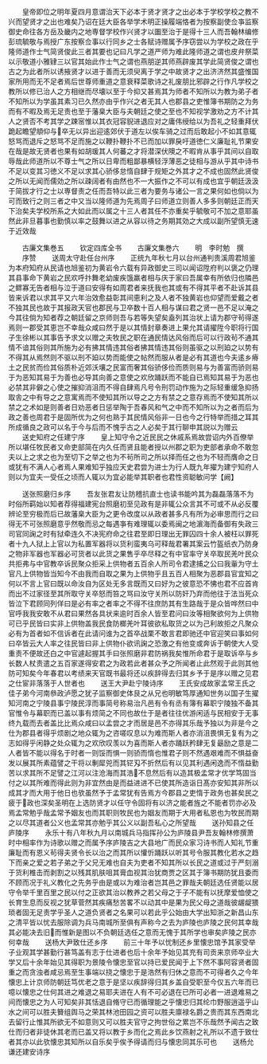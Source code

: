 <!-- { "loadSidebar": true } -->
　　皇帝即位之明年夏四月意谓治天下必本于贤才贤才之出必本于学校学校之教不兴而望贤才之出也难矣乃诏在廷大臣各举学术明正操履端恪者为按察副使佥亊监察御史命往各方岳及畿内之地専督学校作兴贤才以圗至治于是得十三人而吾翰林编修彭琉毓敬与焉授广东按察佥事以行同乡之士各赋诗赠属予序窃尝以为学校之政在乎隆师道作士气简贤俊此三者其要也记曰凡学之道严师为难此隆师道之谓也皮弁祭菜以示敬道小雅肄三以官其始此作士气之谓也燕朋逆其师燕辟废其学此简贤俊之谓也古之为此者所以诱掖贤才以进于善而无须臾离于学之中故贤才之出济济然其盛惟国家所用而无不足者焉后世尊师重道之意衰释菜歌诗之礼废朋比邪辟之行作凡学校之教所以修已治人之方相继而尽壊以至于今抑又甚焉其为师者不知所以为教为弟子者不知所以为学虽其素习已久然亦由乎作兴之者无其人也郡县之吏惟簿书期防之为务而有不暇及焉无足责也至于藩臬大臣与夫朝廷之使之至也不知视学激劝之方不计其人之贤否不考其学之踈宻惟以其衣冠容貎进退应对之庸伟绶给以为吾礼之轻重拜伏跪起瞻望頫仰与卒无以异出迎逺郊伏于道左以俟车骑之过而后敢起小不如其意辄怒骂而退斥之怒骂不足而施之以鞭扑鞭扑不已而加以罪戾吁道徳仁义廉耻礼节果安在哉是故无贤者也果有如胡瑗其人何蕃之才将潜深伏隩之不暇肯从事乎其间以自取辱哉此师道所以不尊士气之所以日卑而粗鄙暴横轻浮薄恶之徒相与游从乎其中诗书不足以变其习徳义不足以求其心骄侈怠惰自肆于规矩之外其才之不成也固然此贤俊之所以无闻而儒効之所以疎阔者有由然也不一大振作之不可以有成也宜乎朝廷汲汲于简拔才行之士以専督责之任而吾特以此三者为要务与诸公一言之果何如也倘以为可而致行之则三者之中又当以隆师道为先焉周子曰师道立则善人多多则朝廷正而天下治矣夫学校所系之大如此而以属之十三人者其任不亦重矣乎毓敬可不加之意耶虽然此非旦暮事也勤慎以率之鼓舞以进之从容以待之务期其効之大成以副所望慎无速于近效哉









　　古廉文集巻五
　　钦定四库全书
　　古廉文集巻六
　　明　李时勉　撰
　　序赞
　　送周太守赴任台州序
　　正统九年秋七月以台州通判贵溪周君旭鉴为本府知府从民请也旭鉴初为黄岩令六载有异政御史三司以闻诏陞府判以褒之仍理其县事命下黄岩之民欢呼抃舞老幼废疾饿羸者相与庆于家曰吾属幸有所依归也隣邑之鳏寡无告者相与泣于道曰安得有如周君者来抚我也其或有不得其平者不赴诉其县皆来诉君以求其平又六年治效愈益彰其间恵利之及人者不独黄岩也仰望而爱戴之者不独其民也故于其报政天官也郡民与卫卒数十百人相与谋曰君之贤一邑不足以淹之今其往倘为知者荐之朝廷留之京师则吾与若等失望矣盍列其治状上请为郡守茍得遂焉则一郡受其恵岂不幸哉众咸曰然于是以其情封章奏进上果允其请擢陞今职将行国子生徐彬以其事告予求文以赠之夫牧民之职在通民情达风俗而后可以行政茍不通其情不谙其俗则其所施为必有拂其情违其俗者拂其情违其俗则虽驱之以刑廹之以势有不得其从焉然则不驱以刑不廹以势而能使之帖然而服从者是必有其道也今夫逺乡瘠土之民贫而俭其俗质朴近郊沃壤之民富而奢其俗骄侈俭而质则易与为善富而骄则易于为恶知其易于为善也必导其向善之意使之欢欣踊跃而不能自已焉知其易于为恶也必禁其非僻之心使之摧抑消沮而不得自肆焉凡号令刑罚动作施为之际轻重缓急抑扬取舎之中有导之之意寓焉而不使知其所以导之之方有禁之之意存焉而不使知其所以禁之之术如是则善者日劝恶者日惩举陶于吾春风和气之中而不知所以为之者而后为政之善也周君于是固所优为之何也熟于其民情风俗非一日也今之行特举而措之耳其所成循良之政可以名于今与后而不愧乎古之人必矣于其行聊申其説以为赠云
　　送史知府之任建宁序
　　皇上知守令之近民民之休戚系焉故尝诏内外百僚举所以堪任牧民者又命吏部简在内久任而贤且能者授以州郡之职为吏部者承命不敢忽夫以上之求之也为至切下之举之也为不茍所司之所以择而任之也为不轻而膺命之日或犹有不满人心者焉人果难知乎独应天史君尝为进士为行人既九年擢为建宁知府人则以为宜夫一受任之顷而人辄以为宜必能举其职者也君性资聪敏问学【阙】




　　送张照磨归乡序
　　吾友张君友让防稽抗直士也读书能吟其为磊磊落落不为时俗所羁始以知者荐得福建宪台照磨初至见政有是非辄公众言其不可或不从必反覆辨论至穷极而后已故藩臬大臣为之更令改度以从政者甚多凡有所为必审思而行之曰得无不可张照磨意乎然敬而忌之每遇亊有难理辄以委焉闽之地濵海而备御有失政三司官同諊之时有狱牵连久不决宪府命之往君至即日理出无罪囚四十余人被枉以罪死者十九人狱上上官以为私置军器将以货利蛮夷乌可释哉君署其案云竹盔纸衣乃防身之物非军器也军器必可货者以此货之果售乎卒尽释之有中官率守关卒取民羌叶民众共拒弗与中官教卒诉民聚众拒采上供物者五百余人所司令君逮捕之公曰我軰为守土官凡上供物皆当知今不由我而自取之果为上供物乎且五百人相聚为恶郡县官宜知之何以不言上官曰既以命汝自为区处无多言既而又曰好为之彼意恐不怫也君不应首肯而出不过家径至其所取守关卒怒而笞之骂曰汝守关所以防奸乃弃而他往于法当死众皆泣下君顾同列佯曰是必有率之者率之不得不往庶防其有生路哉于是众皆哗然曰中官呼我我安敢不从君曰果然各具状来逾时百余人皆至君问曰汝等相聚欲何为上供物可已乎民皆曰实非上供物盖我民食防榔羌叶耳彼欲私取货之以为己利故拒之凡聚众必有为首者如不信诉者在此请问谁为之首卒战栗不敢言君即驰还中官迎笑曰事如何曰卒皆云大人率之往民皆曰非上供物仆欲讯諊之恐激之有他变或奔诉于朝使大人受重责不便故还白之中官遽起握其手曰张照磨非君防祸我矣惟所命君于是取诉卒与乡长数人杖责遣之五百家遂得安君之为政若此者甚众予之所闻者止此然观于此则其他防可知矣今年春君以考绩来天官既书最将还以疾辞得去归其乡予于是序以赠之见君之仕宦非落落于人世者也
　　送王大尹赴宁陵诗序
　　王氏安成故家孟常王氏之佳子弟今河南叅政泸愿之犹子监察御史体艮之从兄也明敏笃厚通知世务以国子生擢知河南之宁陵县事宁陵民淳而事简号称易治凡邑有令有丞有簿有幕职宁陵独不备其官惟令与幕职而已盖以事有烦简之不同也故仕于是者往往优游闲适与民相安于无事终九载而去者盖比比焉众咸曰以孟尝之才而居是邑不亦得其乐哉予独以为非是今之仕为郡县者得乎烦剧之地众辄为之咨嗟叹息以为难而斯人者亦消沮畏惧无复有为之志如得乎闲静之处众辄为之欢欣叹羡以为喜而斯人者亦踊跃矜肆无复朂励之意是二人者皆不能以得名于时者一则馁而惧一则骄而惰也惟君子则不然遇艰难而不惧益奋发以展其所素蕴譬之干将以剸犀兕而其铓刄不折然后有以见其利遇闲逸而不惰益勤苦以求其所不足譬之江河以注沧海而其浩不息然后有以造其极孟常才优学笃固当付之以其所难而得此则为非宜然由是而益进进不已使其所造诣日髙亦安知其非所以成其才而大用于他日也欤虽然予于孟常犹有告焉方今郡县之吏惰于政务也甚矣民之疲于政也深矣圣明在上选防贤才以任守令固将有以济之能者旌之不能者罚亦必及焉孟常勉乎哉孟常予姻友也而其职则牧民也为姻友而期于大用者私恩也为牧民而期之以尽其道者公义也孟常其亦勉乎其公义以副吾私心之所望哉
　　送孙知县之任庐陵序
　　永乐十有八年秋九月以南城兵马指挥孙公为庐陵县尹吾友翰林修撰萧时中相率作为诗歌以赠之而属予序庐陵吉之大县地广而民众家习诗书而人知礼节重廉耻而有恩义茍得夫贤令长以治之而其所以懽忻踊跃以听其号令服其教化若水之趋下而亲之爱之若子弟之于父兄无难也自夫为吏者不知其所以长民之道或过于严刻溺于货利椎击而剥割之以残其肌肤咀其膏血视其治犹商贾之区其于簿书期防犹且委而不顾而况于礼义教化之先务乎由是或以为难治者岂其邑之罪哉夫朝廷选任贤能以居守令举千里百里之民以付之正欲其治以教养之若父母之于子不能有以抚摩爱恤使之长育生息而反视之犹草菅然其疾痛愁苦畧不以动其中是果为民父母之道哉彼龌龊猥琐者固无足责学乎圣人之道负贤者之名果可以若此乎公始由大学出知浙之新昌山东之清平皆以忧去服除调为兵马南城所至俱有声称今之去为庐陵也庐陵之民何其幸哉其必能决去旧而惟新是图以不负朝廷选任之意而无愧于其所学也审矣庐陵之民亦何幸哉
　　送杨大尹致仕还乡序
　　前三十年予以忧制还乡里懐忠馆予其家受举子业观其学甚勤行甚笃盖有志于仕进者也后十余年予始见其充有司贡来京师卒业大学又后十余年始见其得职为景陵令懐忠至官以持已爱民闻于上下然不事阿容贤者固重之而贪浊者咸忌焉至生事端以挠之懐忠于是浩然有归休之意而不可得者久之今年懐忠上计京师防朝廷笃优老之意于是坚以疾辞得归其乡盖自受职至今仅五六年而已噫以懐忠之仕何其进之难退之易耶夫进在人有不可必退在已所可必者一进退难易之间而懐忠之为人可知矣非其恬退自脩守已而循理能之乎懐忠归其纶巾野服逍遥乎山水之间可以胜夫籫组舆马之荣其林池田园之资可以胜夫廪禄名爵之贵而其东西南北去留行止惟其所欲无不如意则又可以胜夫官守之拘世俗之累岂不乐哉然予闻古之致仕而归者非徒休其老而已盖又将以教于乡而化之焉此乡饮燕射之礼所以不遗于致仕者其亦以此欤懐忠其知所以自乐矣乎俟予得请而归与懐忠同其乐可也
　　送杨允谦还建安诗序

